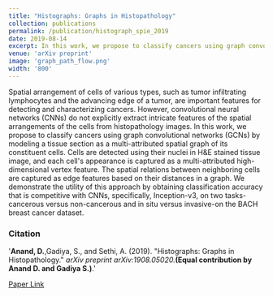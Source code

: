 ```yaml
---
title: "Histographs: Graphs in Histopathology"
collection: publications
permalink: /publication/histograph_spie_2019
date: 2019-08-14
excerpt: In this work, we propose to classify cancers using graph convolutional networks (GCNs) by modeling a tissue section as a multi-attributed spatial graph of its constituent cells.
venue: 'arXiv preprint'
image: 'graph_path_flow.png'
width: '800'
---
```

Spatial arrangement of cells of various types, such as tumor infiltrating lymphocytes and the advancing edge of a tumor, are important features for detecting and characterizing cancers. However, convolutional neural networks (CNNs) do not explicitly extract intricate features of the spatial arrangements of the cells from histopathology images. In this work, we propose to classify cancers using graph convolutional networks (GCNs) by modeling a tissue section as a multi-attributed spatial graph of its constituent cells. Cells are detected using their nuclei in H&E stained tissue image, and each cell's appearance is captured as a multi-attributed high-dimensional vertex feature. The spatial relations between neighboring cells are captured as edge features based on their distances in a graph. We demonstrate the utility of this approach by obtaining classification accuracy that is competitive with CNNs, specifically, Inception-v3, on two tasks-cancerous versus non-cancerous and in situ versus invasive-on the BACH breast cancer dataset.
### Citation 

'<b>Anand, D.</b>,Gadiya, S., and Sethi, A. (2019). &quot;Histographs: Graphs in Histopathology.&quot; <i>arXiv preprint arXiv:1908.05020.</i><b>(Equal contribution by Anand D. and Gadiya S.)</b>.'

[Paper Link](https://arxiv.org/abs/1908.05020)
